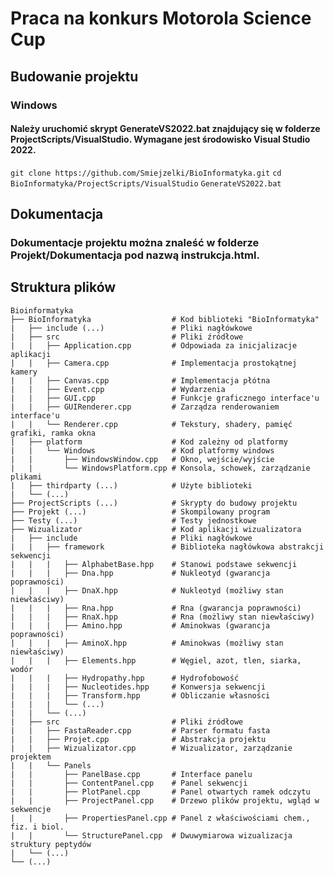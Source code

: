 # Praca na konkurs Motorola Science Cup
## Budowanie projektu
### Windows
#### Należy uruchomić skrypt GenerateVS2022.bat znajdujący się w folderze ProjectScripts/VisualStudio. Wymagane jest środowisko Visual Studio 2022.
`git clone https://github.com/Smiejzelki/BioInformatyka.git`
`cd BioInformatyka/ProjectScripts/VisualStudio`
`GenerateVS2022.bat`
## Dokumentacja
### Dokumentacje projektu można znaleść w folderze Projekt/Dokumentacja pod nazwą instrukcja.html.

##  Struktura plików
    Bioinformatyka
    ├── BioInformatyka                  # Kod biblioteki "BioInformatyka"
    |   ├── include (...)               # Pliki nagłówkowe
    |   ├── src                         # Pliki źródłowe
    |   |   ├── Application.cpp         # Odpowiada za inicjalizacje aplikacji 
    |   |   ├── Camera.cpp              # Implementacja prostokątnej kamery
    |   |   ├── Canvas.cpp              # Implementacja płótna
    |   |   ├── Event.cpp               # Wydarzenia
    |   |   ├── GUI.cpp                 # Funkcje graficznego interface'u
    |   |   ├── GUIRenderer.cpp         # Zarządza renderowaniem interface'u
    |   |   └── Renderer.cpp            # Tekstury, shadery, pamięć grafiki, ramka okna
    |   ├── platform                    # Kod zależny od platformy
    |   |   └── Windows                 # Kod platformy windows
    |   |       ├── WindowsWindow.cpp   # Okno, wejście/wyjście             
    |   |       └── WindowsPlatform.cpp # Konsola, schowek, zarządzanie plikami 
    |   ├── thirdparty (...)            # Użyte biblioteki
    |   └── (...)
    ├── ProjectScripts (...)            # Skrypty do budowy projektu
    ├── Projekt (...)                   # Skompilowany program
    ├── Testy (...)                     # Testy jednostkowe
    ├── Wizualizator                    # Kod aplikacji wizualizatora
    |   ├── include                     # Pliki nagłówkowe
    |   |   ├── framework               # Biblioteka nagłówkowa abstrakcji sekwencji
    |   |   |   ├── AlphabetBase.hpp    # Stanowi podstawe sekwencji
    |   |   |   ├── Dna.hpp             # Nukleotyd (gwarancja poprawności)
    |   |   |   ├── DnaX.hpp            # Nukleotyd (możliwy stan niewłaściwy)
    |   |   |   ├── Rna.hpp             # Rna (gwarancja poprawności)
    |   |   |   ├── RnaX.hpp            # Rna (możliwy stan niewłaściwy)
    |   |   |   ├── Amino.hpp           # Aminokwas (gwarancja poprawności)
    |   |   |   ├── AminoX.hpp          # Aminokwas (możliwy stan niewłaściwy)
    |   |   |   ├── Elements.hpp        # Węgiel, azot, tlen, siarka, wodór
    |   |   |   ├── Hydropathy.hpp      # Hydrofobowość
    |   |   |   ├── Nucleotides.hpp     # Konwersja sekwencji
    |   |   |   ├── Transform.hpp       # Obliczanie własności
    |   |   |   └── (...)
    |   |   └── (...)
    |   ├── src                         # Pliki źródłowe
    |   |   ├── FastaReader.cpp         # Parser formatu fasta
    |   |   ├── Projet.cpp              # Abstrakcja projektu
    |   |   ├── Wizualizator.cpp        # Wizualizator, zarządzanie projektem
    |   |   └── Panels
    |   |       ├── PanelBase.cpp       # Interface panelu
    |   |       ├── ContentPanel.cpp    # Panel sekwencji
    |   |       ├── PlotPanel.cpp       # Panel otwartych ramek odczytu
    |   |       ├── ProjectPanel.cpp    # Drzewo plików projektu, wgląd w sekwencje
    |   |       ├── PropertiesPanel.cpp # Panel z właściwościami chem., fiz. i biol.
    |   |       └── StructurePanel.cpp  # Dwuwymiarowa wizualizacja struktury peptydów
    |   └── (...)    
    └── (...)
